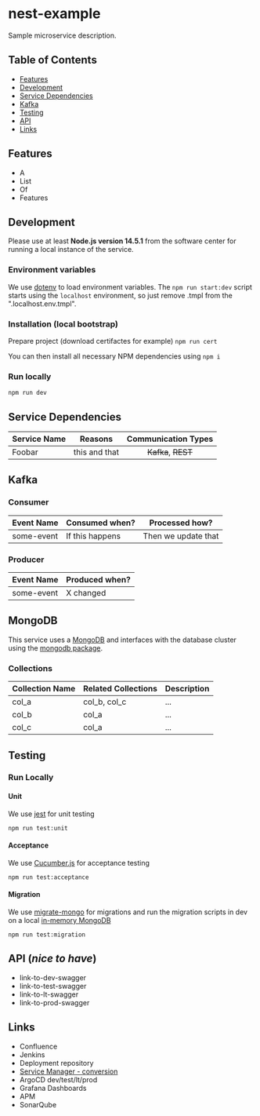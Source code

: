 # nest-example

Sample microservice description.

## Table of Contents

- [Features](#features)
- [Development](#development)
- [Service Dependencies](#service-dependencies)
- [Kafka](#kafka)
- [Testing](#testing)
- [API](#api)
- [Links](#links)

## Features
* A
* List
* Of
* Features

## Development

Please use at least **Node.js version 14.5.1** from the software center for running a local instance of the service.

### Environment variables
We use [dotenv](https://www.npmjs.com/package/dotenv) to load environment variables. The `npm run start:dev` script starts using
the `localhost` environment, so just remove .tmpl from the ".localhost.env.tmpl".

### Installation (local bootstrap)

Prepare project (download certifactes for example)
`npm run cert`

You can then install all necessary NPM dependencies using
`npm i`

### Run locally
`npm run dev`

## Service Dependencies

| Service Name |   Reasons    |   Communication Types |
|--------------|--------------|:---------------------:|
| Foobar       | this and that| ~~Kafka~~, ~~REST~~   |

## Kafka

### Consumer
| Event Name | Consumed when? | Processed how?     |
|------------|----------------|--------------------|
| some-event | If this happens| Then we update that|

### Producer
| Event Name | Produced when? |
|------------|----------------|
| some-event | X changed      |
## MongoDB
This service uses a [MongoDB](https://www.mongodb.com/de) and interfaces with the database cluster using
the [mongodb package](https://www.npmjs.com/package/mongodb).

### Collections
| Collection Name | Related Collections     | Description |
|-----------------|-------------------------|-------------|
| col_a           | col_b, col_c            | ...         |
| col_b           | col_a                   | ...         |
| col_c           | col_a                   | ...         |

## Testing
### Run Locally
#### Unit
We use [jest](https://www.npmjs.com/package/jest) for unit testing

`npm run test:unit`
#### Acceptance
We use [Cucumber.js](https://www.npmjs.com/package/@cucumber/cucumber) for acceptance testing

`npm run test:acceptance`
#### Migration
We use [migrate-mongo](https://www.npmjs.com/package/migrate-mongo) for migrations and run the migration scripts
in dev on a local [in-memory MongoDB](https://www.npmjs.com/package/mongodb-memory-server)

`npm run test:migration`

## API (_nice to have_)
* link-to-dev-swagger
* link-to-test-swagger
* link-to-lt-swagger
* link-to-prod-swagger

## Links
* Confluence
* Jenkins
* Deployment repository
* [Service Manager - conversion](https://app-service-manager-prod.prod.interhyp-cloud.de/manage?namespace=conversion&drawer=open)
* ArgoCD dev/test/lt/prod
* Grafana Dashboards
* APM
* SonarQube